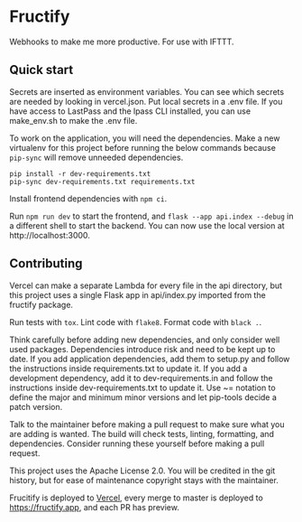 # Fructify

Webhooks to make me more productive. For use with IFTTT.

## Quick start

Secrets are inserted as environment variables. You can see which secrets are
needed by looking in vercel.json. Put local secrets in a .env file. If you have
access to LastPass and the lpass CLI installed, you can use make_env.sh to make
the .env file.

To work on the application, you will need the dependencies. Make a new
virtualenv for this project before running the below commands because `pip-sync`
will remove unneeded dependencies.

```
pip install -r dev-requirements.txt
pip-sync dev-requirements.txt requirements.txt
```

Install frontend dependencies with `npm ci`.

Run `npm run dev` to start the frontend, and `flask --app api.index --debug` in
a different shell to start the backend. You can now use the local version at
http://localhost:3000.

## Contributing

Vercel can make a separate Lambda for every file in the api directory, but this
project uses a single Flask app in api/index.py imported from the fructify
package.

Run tests with `tox`. Lint code with `flake8`. Format code with `black .`.

Think carefully before adding new dependencies, and only consider well used
packages. Dependencies introduce risk and need to be kept up to date. If you add
application dependencies, add them to setup.py and follow the instructions
inside requirements.txt to update it. If you add a development dependency, add
it to dev-requirements.in and follow the instructions inside
dev-requirements.txt to update it. Use ~= notation to define the major and
minimum minor versions and let pip-tools decide a patch version.

Talk to the maintainer before making a pull request to make sure what you are
adding is wanted. The build will check tests, linting, formatting, and
dependencies. Consider running these yourself before making a pull request.

This project uses the Apache License 2.0. You will be credited in the git
history, but for ease of maintenance copyright stays with the maintainer.

Frucitify is deployed to [Vercel][vercel], every merge to master is deployed
to https://fructify.app, and each PR has preview.

[vercel]: https://vercel.com/
